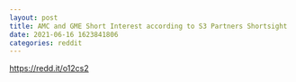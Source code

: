 ```yaml
--- 
layout: post 
title: AMC and GME Short Interest according to S3 Partners Shortsight 
date: 2021-06-16 1623841806 
categories: reddit 
--- 
```

https://redd.it/o12cs2